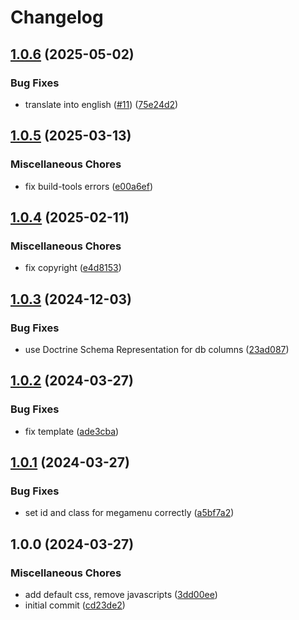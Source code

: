 # Changelog

## [1.0.6](https://github.com/cgoIT/contao-megamenu-bundle/compare/v1.0.5...v1.0.6) (2025-05-02)


### Bug Fixes

* translate into english ([#11](https://github.com/cgoIT/contao-megamenu-bundle/issues/11)) ([75e24d2](https://github.com/cgoIT/contao-megamenu-bundle/commit/75e24d2ed90a0618dc77344882fe94c67bf2c5f7))

## [1.0.5](https://github.com/cgoIT/contao-megamenu-bundle/compare/v1.0.4...v1.0.5) (2025-03-13)


### Miscellaneous Chores

* fix build-tools errors ([e00a6ef](https://github.com/cgoIT/contao-megamenu-bundle/commit/e00a6efbb3454b08a919c773bde974b7d0112248))

## [1.0.4](https://github.com/cgoIT/contao-megamenu-bundle/compare/v1.0.3...v1.0.4) (2025-02-11)


### Miscellaneous Chores

* fix copyright ([e4d8153](https://github.com/cgoIT/contao-megamenu-bundle/commit/e4d815370dc7e646eb90a9a5bd73dab119ca0259))

## [1.0.3](https://github.com/cgoIT/contao-megamenu-bundle/compare/v1.0.2...v1.0.3) (2024-12-03)


### Bug Fixes

* use Doctrine Schema Representation for db columns ([23ad087](https://github.com/cgoIT/contao-megamenu-bundle/commit/23ad08745d0417c76f0d675df892dd2a388c3a9d))

## [1.0.2](https://github.com/cgoIT/contao-megamenu-bundle/compare/v1.0.1...v1.0.2) (2024-03-27)


### Bug Fixes

* fix template ([ade3cba](https://github.com/cgoIT/contao-megamenu-bundle/commit/ade3cbac37ce9ad3378522d13c372eec0952f01d))

## [1.0.1](https://github.com/cgoIT/contao-megamenu-bundle/compare/v1.0.0...v1.0.1) (2024-03-27)


### Bug Fixes

* set id and class for megamenu correctly ([a5bf7a2](https://github.com/cgoIT/contao-megamenu-bundle/commit/a5bf7a2d6e2b3a85d0f7012022ddd39da7d9cc01))

## 1.0.0 (2024-03-27)


### Miscellaneous Chores

* add default css, remove javascripts ([3dd00ee](https://github.com/cgoIT/contao-megamenu-bundle/commit/3dd00ee38317313a1c2fc8f6dd1eb894a96de4db))
* initial commit ([cd23de2](https://github.com/cgoIT/contao-megamenu-bundle/commit/cd23de24ee997337881ab96537ca55ee79644af2))
